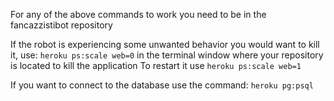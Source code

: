 For any of the above commands to work you need to be in the fancazzistibot repository

If the robot is experiencing some unwanted behavior you would want to kill it, use:
`heroku ps:scale web=0` in the terminal window where your repository is located to kill the application
To restart it use `heroku ps:scale web=1`

If you want to connect to the database use the command:
`heroku pg:psql`